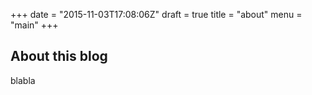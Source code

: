+++
date = "2015-11-03T17:08:06Z"
draft = true
title = "about"
menu = "main"
+++
## About this blog
blabla

